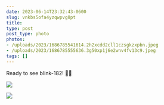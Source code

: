 ```yaml
---
date: 2023-06-14T23:32:43-0600
slug: vnkbs5ofa4yzqwpvg8pt
title: 
type: post
post_type: photo
photos:
- /uploads/2023/1686785541614.2h2xcdd2cll1czsgkzxpbn.jpeg
- /uploads/2023/1686785555636.3g50xp1j6e2wnv4fv13c9.jpeg
tags: []
---
```

Ready to see blink-182! 🤘🎸


![](/uploads/2023/1686785541614.2h2xcdd2cll1czsgkzxpbn.jpeg)


![](/uploads/2023/1686785555636.3g50xp1j6e2wnv4fv13c9.jpeg)


